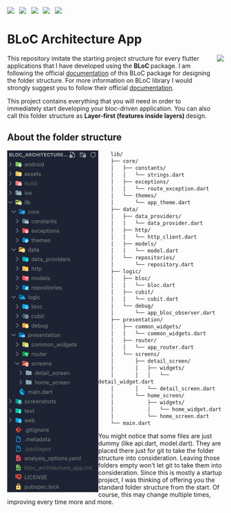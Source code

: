 <img src="screenshots/badges/built-with-love.svg" height="28px"/>&nbsp;&nbsp;
<img src="screenshots/badges/flutter-dart.svg" height="28px" />&nbsp;&nbsp;
<a href="https://choosealicense.com/licenses/mit/" target="_blank"><img src="screenshots/badges/license-MIT.svg" height="28px" /></a>&nbsp;&nbsp;
<img src="screenshots/badges/Flutter-3.svg" height="28px" />&nbsp;&nbsp;
<img src="screenshots/badges/dart-null_safety-blue.svg" height="28px"/>

# BLoC Architecture App

<img align="right" src="screenshots/store_icons/playstore.png" height="160"></img>

This repository imitate the starting project structure for every flutter applications that I have developed using the <b> BLoC </b> package. I am following the official [documentation](https://bloclibrary.dev/#/architecture) of this BLoC package for designing the folder structure. For more information on BLoC library I would strongly suggest you to follow their official [documentation](https://bloclibrary.dev).

This project contains everything that you will need in order to immediately start developing your bloc-driven application. You can also call this folder structure as <b> Layer-first (features inside layers) </b> design.

<b><h2> About the folder structure </h2></b>

<img align="left" src="screenshots/folder_structure_2.png"></img>

```
    lib/
    ├── core/
    │   ├── constants/
    │   │   └── strings.dart
    │   ├── exceptions/
    │   │   └── route_exception.dart
    │   └── themes/
    │       └── app_theme.dart
    ├── data/
    │   ├── data_providers/
    │   │   └── data_provider.dart
    │   ├── http/
    │   │   └── http_client.dart
    │   ├── models/
    │   │   └── model.dart
    │   └── repositories/
    │       └── repository.dart
    ├── logic/
    │   ├── bloc/
    │   │   └── bloc.dart
    │   ├── cubit/
    │   │   └── cubit.dart
    │   └── debug/
    │       └── app_bloc_observer.dart
    ├── presentation/
    │   ├── common_widgets/
    │   │   └── common_widgets.dart
    │   ├── router/
    │   │   └── app_router.dart
    │   └── screens/
    │       ├── detail_screen/
    │       │   ├── widgets/
    │       │   │   └── detail_widget.dart
    │       │   └── detail_screen.dart
    │       └── home_screen/
    │           ├── widgets/
    │           │   └── home_widget.dart
    │           └── home_screen.dart
    └── main.dart
```

You might notice that some files are just dummy (like api.dart, model.dart).
They are placed there just for git to take the folder structure into consideration.
Leaving those folders empty won't let git to take them into consideration. Since this is mostly a startup project, I was thinking of offering you the standard folder structure from the start. Of course, this may change multiple times, improving every time more and more.
